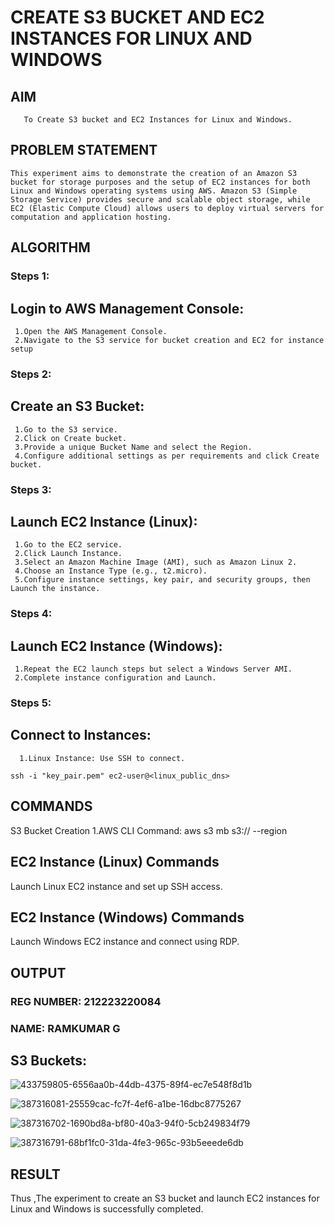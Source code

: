  # CREATE S3 BUCKET AND EC2 INSTANCES FOR LINUX AND WINDOWS
  ## AIM
       To Create S3 bucket and EC2 Instances for Linux and Windows.
## PROBLEM STATEMENT
    This experiment aims to demonstrate the creation of an Amazon S3 bucket for storage purposes and the setup of EC2 instances for both Linux and Windows operating systems using AWS. Amazon S3 (Simple Storage Service) provides secure and scalable object storage, while EC2 (Elastic Compute Cloud) allows users to deploy virtual servers for computation and application hosting.

## ALGORITHM
 ### Steps 1:
 ## Login to AWS Management Console:
     1.Open the AWS Management Console.
     2.Navigate to the S3 service for bucket creation and EC2 for instance setup
 ### Steps 2:
 ## Create an S3 Bucket:

     1.Go to the S3 service.
     2.Click on Create bucket.
     3.Provide a unique Bucket Name and select the Region.
     4.Configure additional settings as per requirements and click Create bucket.
 ### Steps 3:
 ## Launch EC2 Instance (Linux):

     1.Go to the EC2 service.
     2.Click Launch Instance.
     3.Select an Amazon Machine Image (AMI), such as Amazon Linux 2.
     4.Choose an Instance Type (e.g., t2.micro).
     5.Configure instance settings, key pair, and security groups, then Launch the instance.
 ### Steps 4:
## Launch EC2 Instance (Windows):

     1.Repeat the EC2 launch steps but select a Windows Server AMI.
     2.Complete instance configuration and Launch.
 ### Steps 5:
## Connect to Instances:

      1.Linux Instance: Use SSH to connect.
```
ssh -i "key_pair.pem" ec2-user@<linux_public_dns>
```
## COMMANDS
S3 Bucket Creation
1.AWS CLI Command:
aws s3 mb s3:// --region
## EC2 Instance (Linux) Commands
Launch Linux EC2 instance and set up SSH access.

## EC2 Instance (Windows) Commands
Launch Windows EC2 instance and connect using RDP.

## OUTPUT
### REG NUMBER: 212223220084
### NAME: RAMKUMAR G
## S3 Buckets:
![433759805-6556aa0b-44db-4375-89f4-ec7e548f8d1b](https://github.com/user-attachments/assets/a3fd9af8-2d40-461a-8e3a-83ce4f826fe0)

![387316081-25559cac-fc7f-4ef6-a1be-16dbc8775267](https://github.com/user-attachments/assets/699b5203-3f7d-4fb3-bfe5-5ce00cdfbe80)

![387316702-1690bd8a-bf80-40a3-94f0-5cb249834f79](https://github.com/user-attachments/assets/da00ed7b-24e2-4140-bebe-c5d430c60b08)

![387316791-68bf1fc0-31da-4fe3-965c-93b5eeede6db](https://github.com/user-attachments/assets/10f49b15-1259-42a9-ac84-ba6db241ad85)


## RESULT
 
Thus ,The experiment to create an S3 bucket and launch EC2 instances for Linux and Windows is successfully completed.
  


